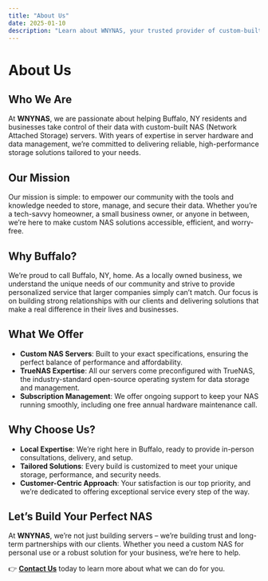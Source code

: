 ```yaml
---
title: "About Us"
date: 2025-01-10
description: "Learn about WNYNAS, your trusted provider of custom-built NAS solutions in Buffalo, NY."
---
```


# About Us

## Who We Are
At **WNYNAS**, we are passionate about helping Buffalo, NY residents and businesses take control of their data with custom-built NAS (Network Attached Storage) servers. With years of expertise in server hardware and data management, we’re committed to delivering reliable, high-performance storage solutions tailored to your needs.

## Our Mission
Our mission is simple: to empower our community with the tools and knowledge needed to store, manage, and secure their data. Whether you’re a tech-savvy homeowner, a small business owner, or anyone in between, we’re here to make custom NAS solutions accessible, efficient, and worry-free.

## Why Buffalo?
We’re proud to call Buffalo, NY, home. As a locally owned business, we understand the unique needs of our community and strive to provide personalized service that larger companies simply can’t match. Our focus is on building strong relationships with our clients and delivering solutions that make a real difference in their lives and businesses.

## What We Offer
- **Custom NAS Servers**: Built to your exact specifications, ensuring the perfect balance of performance and affordability.
- **TrueNAS Expertise**: All our servers come preconfigured with TrueNAS, the industry-standard open-source operating system for data storage and management.
- **Subscription Management**: We offer ongoing support to keep your NAS running smoothly, including one free annual hardware maintenance call.

## Why Choose Us?
- **Local Expertise**: We’re right here in Buffalo, ready to provide in-person consultations, delivery, and setup.
- **Tailored Solutions**: Every build is customized to meet your unique storage, performance, and security needs.
- **Customer-Centric Approach**: Your satisfaction is our top priority, and we’re dedicated to offering exceptional service every step of the way.

## Let’s Build Your Perfect NAS
At **WNYNAS**, we’re not just building servers – we’re building trust and long-term partnerships with our clients. Whether you need a custom NAS for personal use or a robust solution for your business, we’re here to help.

👉 **[Contact Us](/contact)** today to learn more about what we can do for you.
